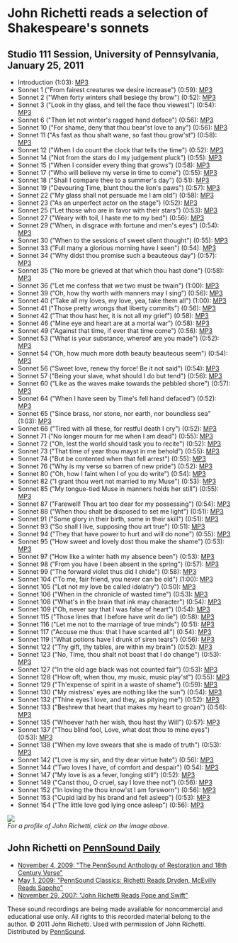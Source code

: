 John Richetti reads a selection of Shakespeare's sonnets
========================================================

Studio 111 Session, University of Pennsylvania, January 25, 2011
----------------------------------------------------------------

-   Introduction (1:03): [MP3](http://media.sas.upenn.edu/pennsound/authors/Richetti/Sonnets/Richetti-John_01_Introduction_Studio-111-Session_UPenn_01-25-11.mp3)
-   Sonnet 1 ("From fairest creatures we desire increase") (0:59): [MP3](http://media.sas.upenn.edu/pennsound/authors/Richetti/Sonnets/Richetti-John_02_Sonnet-1_Studio-111-Session_UPenn_01-25-11.mp3)
-   Sonnet 2 ("When forty winters shall besiege thy brow") (0:52): [MP3](http://media.sas.upenn.edu/pennsound/authors/Richetti/Sonnets/Richetti-John_03_Sonnet-2_Studio-111-Session_UPenn_01-25-11.mp3)
-   Sonnet 3 ("Look in thy glass, and tell the face thou viewest") (0:54): [MP3](http://media.sas.upenn.edu/pennsound/authors/Richetti/Sonnets/Richetti-John_04_Sonnet-3_Studio-111-Session_UPenn_01-25-11.mp3)
-   Sonnet 6 ("Then let not winter's ragged hand deface") (0:56): [MP3](http://media.sas.upenn.edu/pennsound/authors/Richetti/Sonnets/Richetti-John_05_Sonnet-6_Studio-111-Session_UPenn_01-25-11.mp3)
-   Sonnet 10 ("For shame, deny that thou bear'st love to any") (0:56): [MP3](http://media.sas.upenn.edu/pennsound/authors/Richetti/Sonnets/Richetti-John_06_Sonnet-10_Studio-111-Session_UPenn_01-25-11.mp3)
-   Sonnet 11 ("As fast as thou shalt wane, so fast thou grow'st") (0:58): [MP3](http://media.sas.upenn.edu/pennsound/authors/Richetti/Sonnets/Richetti-John_07_Sonnet-11_Studio-111-Session_UPenn_01-25-11.mp3)
-   Sonnet 12 ("When I do count the clock that tells the time") (0:52): [MP3](http://media.sas.upenn.edu/pennsound/authors/Richetti/Sonnets/Richetti-John_08_Sonnet-12_Studio-111-Session_UPenn_01-25-11.mp3)
-   Sonnet 14 ("Not from the stars do I my judgement pluck") (0:55): [MP3](http://media.sas.upenn.edu/pennsound/authors/Richetti/Sonnets/Richetti-John_09_Sonnet-14_Studio-111-Session_UPenn_01-25-11.mp3)
-   Sonnet 15 ("When I consider every thing that grows") (0:58): [MP3](http://media.sas.upenn.edu/pennsound/authors/Richetti/Sonnets/Richetti-John_10_Sonnet-15_Studio-111-Session_UPenn_01-25-11.mp3)
-   Sonnet 17 ("Who will believe my verse in time to come") (0:55): [MP3](http://media.sas.upenn.edu/pennsound/authors/Richetti/Sonnets/Richetti-John_11_Sonnet-17_Studio-111-Session_UPenn_01-25-11.mp3)
-   Sonnet 18 ("Shall I compare thee to a summer's day") (0:51): [MP3](http://media.sas.upenn.edu/pennsound/authors/Richetti/Sonnets/Richetti-John_12_Sonnet-18_Studio-111-Session_UPenn_01-25-11.mp3)
-   Sonnet 19 ("Devouring Time, blunt thou the lion's paws") (0:57): [MP3](http://media.sas.upenn.edu/pennsound/authors/Richetti/Sonnets/Richetti-John_13_Sonnet-19_Studio-111-Session_UPenn_01-25-11.mp3)
-   Sonnet 22 ("My glass shall not persuade me I am old") (0:58): [MP3](http://media.sas.upenn.edu/pennsound/authors/Richetti/Sonnets/Richetti-John_14_Sonnet-22_Studio-111-Session_UPenn_01-25-11.mp3)
-   Sonnet 23 ("As an unperfect actor on the stage") (0:52): [MP3](http://media.sas.upenn.edu/pennsound/authors/Richetti/Sonnets/Richetti-John_15_Sonnet-23_Studio-111-Session_UPenn_01-25-11.mp3)
-   Sonnet 25 ("Let those who are in favor with their stars") (0:53): [MP3](http://media.sas.upenn.edu/pennsound/authors/Richetti/Sonnets/Richetti-John_16_Sonnet-25_Studio-111-Session_UPenn_01-25-11.mp3)
-   Sonnet 27 ("Weary with toil, I haste me to my bed") (0:56): [MP3](http://media.sas.upenn.edu/pennsound/authors/Richetti/Sonnets/Richetti-John_17_Sonnet-27_Studio-111-Session_UPenn_01-25-11.mp3)
-   Sonnet 29 ("When, in disgrace with fortune and men's eyes") (0:54): [MP3](http://media.sas.upenn.edu/pennsound/authors/Richetti/Sonnets/Richetti-John_18_Sonnet-29_Studio-111-Session_UPenn_01-25-11.mp3)
-   Sonnet 30 ("When to the sessions of sweet silent thought") (0:55): [MP3](http://media.sas.upenn.edu/pennsound/authors/Richetti/Sonnets/Richetti-John_19_Sonnet-30_Studio-111-Session_UPenn_01-25-11.mp3)
-   Sonnet 33 ("Full many a glorious morning have I seen") (0:54): [MP3](http://media.sas.upenn.edu/pennsound/authors/Richetti/Sonnets/Richetti-John_20_Sonnet-33_Studio-111-Session_UPenn_01-25-11.mp3)
-   Sonnet 34 ("Why didst thou promise such a beauteous day") (0:57): [MP3](http://media.sas.upenn.edu/pennsound/authors/Richetti/Sonnets/Richetti-John_21_Sonnet-34_Studio-111-Session_UPenn_01-25-11.mp3)
-   Sonnet 35 ("No more be grieved at that which thou hast done") (0:58): [MP3](http://media.sas.upenn.edu/pennsound/authors/Richetti/Sonnets/Richetti-John_22_Sonnet-35_Studio-111-Session_UPenn_01-25-11.mp3)
-   Sonnet 36 ("Let me confess that we two must be twain") (1:00): [MP3](http://media.sas.upenn.edu/pennsound/authors/Richetti/Sonnets/Richetti-John_23_Sonnet-36_Studio-111-Session_UPenn_01-25-11.mp3)
-   Sonnet 39 ("Oh, how thy worth with manners may I sing") (0:56): [MP3](http://media.sas.upenn.edu/pennsound/authors/Richetti/Sonnets/Richetti-John_24_Sonnet-39_Studio-111-Session_UPenn_01-25-11.mp3)
-   Sonnet 40 ("Take all my loves, my love, yea, take them all") (1:00): [MP3](http://media.sas.upenn.edu/pennsound/authors/Richetti/Sonnets/Richetti-John_25_Sonnet-40_Studio-111-Session_UPenn_01-25-11.mp3)
-   Sonnet 41 ("Those pretty wrongs that liberty commits") (0:56): [MP3](http://media.sas.upenn.edu/pennsound/authors/Richetti/Sonnets/Richetti-John_26_Sonnet-41_Studio-111-Session_UPenn_01-25-11.mp3)
-   Sonnet 42 ("That thou hast her, it is not all my grief") (0:58): [MP3](http://media.sas.upenn.edu/pennsound/authors/Richetti/Sonnets/Richetti-John_27_Sonnet-42_Studio-111-Session_UPenn_01-25-11.mp3)
-   Sonnet 46 ("Mine eye and heart are at a mortal war") (0:58): [MP3](http://media.sas.upenn.edu/pennsound/authors/Richetti/Sonnets/Richetti-John_28_Sonnet-46_Studio-111-Session_UPenn_01-25-11.mp3)
-   Sonnet 49 ("Against that time, if ever that time come") (0:56): [MP3](http://media.sas.upenn.edu/pennsound/authors/Richetti/Sonnets/Richetti-John_29_Sonnet-49_Studio-111-Session_UPenn_01-25-11.mp3)
-   Sonnet 53 ("What is your substance, whereof are you made") (0:52): [MP3](http://media.sas.upenn.edu/pennsound/authors/Richetti/Sonnets/Richetti-John_30_Sonnet-53_Studio-111-Session_UPenn_01-25-11.mp3)
-   Sonnet 54 ("Oh, how much more doth beauty beauteous seem") (0:54): [MP3](http://media.sas.upenn.edu/pennsound/authors/Richetti/Sonnets/Richetti-John_31_Sonnet-54_Studio-111-Session_UPenn_01-25-11.mp3)
-   Sonnet 56 ("Sweet love, renew thy force! Be it not said") (0:54): [MP3](http://media.sas.upenn.edu/pennsound/authors/Richetti/Sonnets/Richetti-John_33_Sonnet-56_Studio-111-Session_UPenn_01-25-11.mp3)
-   Sonnet 57 ("Being your slave, what should I do but tend") (0:56): [MP3](http://media.sas.upenn.edu/pennsound/authors/Richetti/Sonnets/Richetti-John_34_Sonnet-57_Studio-111-Session_UPenn_01-25-11.mp3)
-   Sonnet 60 ("Like as the waves make towards the pebbled shore") (0:57): [MP3](http://media.sas.upenn.edu/pennsound/authors/Richetti/Sonnets/Richetti-John_35_Sonnet-60_Studio-111-Session_UPenn_01-25-11.mp3)
-   Sonnet 64 ("When I have seen by Time's fell hand defaced") (0:52): [MP3](http://media.sas.upenn.edu/pennsound/authors/Richetti/Sonnets/Richetti-John_36_Sonnet-64_Studio-111-Session_UPenn_01-25-11.mp3)
-   Sonnet 65 ("Since brass, nor stone, nor earth, nor boundless sea" (1:03): [MP3](http://media.sas.upenn.edu/pennsound/authors/Richetti/Sonnets/Richetti-John_37_Sonnet-65_Studio-111-Session_UPenn_01-25-11.mp3)
-   Sonnet 66 ("Tired with all these, for restful death I cry") (0:52): [MP3](http://media.sas.upenn.edu/pennsound/authors/Richetti/Sonnets/Richetti-John_38_Sonnet-66_Studio-111-Session_UPenn_01-25-11.mp3)
-   Sonnet 71 ("No longer mourn for me when I am dead") (0:55): [MP3](http://media.sas.upenn.edu/pennsound/authors/Richetti/Sonnets/Richetti-John_39_Sonnet-71_Studio-111-Session_UPenn_01-25-11.mp3)
-   Sonnet 72 ("Oh, lest the world should task you to recite") (0:52): [MP3](http://media.sas.upenn.edu/pennsound/authors/Richetti/Sonnets/Richetti-John_40_Sonnet-72_Studio-111-Session_UPenn_01-25-11.mp3)
-   Sonnet 73 ("That time of year thou mayst in me behold") (0:55): [MP3](http://media.sas.upenn.edu/pennsound/authors/Richetti/Sonnets/Richetti-John_41_Sonnet-73_Studio-111-Session_UPenn_01-25-11.mp3)
-   Sonnet 74 ("But be contented when that fell arrest") (0:55): [MP3](http://media.sas.upenn.edu/pennsound/authors/Richetti/Sonnets/Richetti-John_42_Sonnet-74_Studio-111-Session_UPenn_01-25-11.mp3)
-   Sonnet 76 ("Why is my verse so barren of new pride") (0:52): [MP3](http://media.sas.upenn.edu/pennsound/authors/Richetti/Sonnets/Richetti-John_43_Sonnet-76_Studio-111-Session_UPenn_01-25-11.mp3)
-   Sonnet 80 ("Oh, how I faint when I of you do write") (0:54): [MP3](http://media.sas.upenn.edu/pennsound/authors/Richetti/Sonnets/Richetti-John_44_Sonnet-80_Studio-111-Session_UPenn_01-25-11.mp3)
-   Sonnet 82 ("I grant thou wert not married to my Muse") (0:53): [MP3](http://media.sas.upenn.edu/pennsound/authors/Richetti/Sonnets/Richetti-John_45_Sonnet-82_Studio-111-Session_UPenn_01-25-11.mp3)
-   Sonnet 85 ("My tongue-tied Muse in manners holds her still") (0:55): [MP3](http://media.sas.upenn.edu/pennsound/authors/Richetti/Sonnets/Richetti-John_46_Sonnet-85_Studio-111-Session_UPenn_01-25-11.mp3)
-   Sonnet 87 ("Farewell! Thou art too dear for my possessing") (0:54): [MP3](http://media.sas.upenn.edu/pennsound/authors/Richetti/Sonnets/Richetti-John_47_Sonnet-87_Studio-111-Session_UPenn_01-25-11.mp3)
-   Sonnet 88 ("When thou shalt be disposed to set me light") (0:51): [MP3](http://media.sas.upenn.edu/pennsound/authors/Richetti/Sonnets/Richetti-John_48_Sonnet-88_Studio-111-Session_UPenn_01-25-11.mp3)
-   Sonnet 91 ("Some glory in their birth, some in their skill") (0:51): [MP3](http://media.sas.upenn.edu/pennsound/authors/Richetti/Sonnets/Richetti-John_49_Sonnet-91_Studio-111-Session_UPenn_01-25-11.mp3)
-   Sonnet 93 ("So shall I live, supposing thou art true") (0:51): [MP3](http://media.sas.upenn.edu/pennsound/authors/Richetti/Sonnets/Richetti-John_50_Sonnet-93_Studio-111-Session_UPenn_01-25-11.mp3)
-   Sonnet 94 ("They that have power to hurt and will do none") (0:55): [MP3](http://media.sas.upenn.edu/pennsound/authors/Richetti/Sonnets/Richetti-John_51_Sonnet-94_Studio-111-Session_UPenn_01-25-11.mp3)
-   Sonnet 95 ("How sweet and lovely dost thou make the shame") (0:53): [MP3](http://media.sas.upenn.edu/pennsound/authors/Richetti/Sonnets/Richetti-John_52_Sonnet-95_Studio-111-Session_UPenn_01-25-11.mp3)
-   Sonnet 97 ("How like a winter hath my absence been") (0:53): [MP3](http://media.sas.upenn.edu/pennsound/authors/Richetti/Sonnets/Richetti-John_53_Sonnet-97_Studio-111-Session_UPenn_01-25-11.mp3)
-   Sonnet 98 ("From you have I been absent in the spring") (0:57): [MP3](http://media.sas.upenn.edu/pennsound/authors/Richetti/Sonnets/Richetti-John_54_Sonnet-98_Studio-111-Session_UPenn_01-25-11.mp3)
-   Sonnet 99 ("The forward violet thus did I chide") (0:58): [MP3](http://media.sas.upenn.edu/pennsound/authors/Richetti/Sonnets/Richetti-John_55_Sonnet-99_Studio-111-Session_UPenn_01-25-11.mp3)
-   Sonnet 104 ("To me, fair friend, you never can be old") (1:00): [MP3](http://media.sas.upenn.edu/pennsound/authors/Richetti/Sonnets/Richetti-John_56_Sonnet-104_Studio-111-Session_UPenn_01-25-11.mp3)
-   Sonnet 105 ("Let not my love be called idolatry") (0:50): [MP3](http://media.sas.upenn.edu/pennsound/authors/Richetti/Sonnets/Richetti-John_57_Sonnet-105_Studio-111-Session_UPenn_01-25-11.mp3)
-   Sonnet 106 ("When in the chronicle of wasted time") (0:53): [MP3](http://media.sas.upenn.edu/pennsound/authors/Richetti/Sonnets/Richetti-John_58_Sonnet-106_Studio-111-Session_UPenn_01-25-11.mp3)
-   Sonnet 108 ("What's in the brain that ink may character") (0:54): [MP3](http://media.sas.upenn.edu/pennsound/authors/Richetti/Sonnets/Richetti-John_59_Sonnet-108_Studio-111-Session_UPenn_01-25-11.mp3)
-   Sonnet 109 ("Oh, never say that I was false of heart") (0:54): [MP3](http://media.sas.upenn.edu/pennsound/authors/Richetti/Sonnets/Richetti-John_60_Sonnet-109_Studio-111-Session_UPenn_01-25-11.mp3)
-   Sonnet 115 ("Those lines that I before have writ do lie") (0:58): [MP3](http://media.sas.upenn.edu/pennsound/authors/Richetti/Sonnets/Richetti-John_61_Sonnet-115_Studio-111-Session_UPenn_01-25-11.mp3)
-   Sonnet 116 ("Let me not to the marriage of true minds") (0:51): [MP3](http://media.sas.upenn.edu/pennsound/authors/Richetti/Sonnets/Richetti-John_62_Sonnet-116_Studio-111-Session_UPenn_01-25-11.mp3)
-   Sonnet 117 ("Accuse me thus: that I have scanted all") (0:54): [MP3](http://media.sas.upenn.edu/pennsound/authors/Richetti/Sonnets/Richetti-John_63_Sonnet-117_Studio-111-Session_UPenn_01-25-11.mp3)
-   Sonnet 119 ("What potions have I drunk of siren tears") (0:56): [MP3](http://media.sas.upenn.edu/pennsound/authors/Richetti/Sonnets/Richetti-John_64_Sonnet-119_Studio-111-Session_UPenn_01-25-11.mp3)
-   Sonnet 122 ("Thy gift, thy tables, are within my brain") (0:52): [MP3](http://media.sas.upenn.edu/pennsound/authors/Richetti/Sonnets/Richetti-John_65_Sonnet-122_Studio-111-Session_UPenn_01-25-11.mp3)
-   Sonnet 123 ("No, Time, thou shalt not boast that I do change") (0:53): [MP3](http://media.sas.upenn.edu/pennsound/authors/Richetti/Sonnets/Richetti-John_66_Sonnet-123_Studio-111-Session_UPenn_01-25-11.mp3)
-   Sonnet 127 ("In the old age black was not counted fair") (0:53): [MP3](http://media.sas.upenn.edu/pennsound/authors/Richetti/Sonnets/Richetti-John_67_Sonnet-127_Studio-111-Session_UPenn_01-25-11.mp3)
-   Sonnet 128 ("How oft, when thou, my music, music play'st") (0:55): [MP3](http://media.sas.upenn.edu/pennsound/authors/Richetti/Sonnets/Richetti-John_68_Sonnet-128_Studio-111-Session_UPenn_01-25-11.mp3)
-   Sonnet 129 ("Th'expense of spirit in a waste of shame") (0:59): [MP3](http://media.sas.upenn.edu/pennsound/authors/Richetti/Sonnets/Richetti-John_69_Sonnet-129_Studio-111-Session_UPenn_01-25-11.mp3)
-   Sonnet 130 ("My mistress' eyes are nothing like the sun") (0:54): [MP3](http://media.sas.upenn.edu/pennsound/authors/Richetti/Sonnets/Richetti-John_70_Sonnet-130_Studio-111-Session_UPenn_01-25-11.mp3)
-   Sonnet 132 ("Thine eyes I love, and they, as pitying me") (0:52): [MP3](http://media.sas.upenn.edu/pennsound/authors/Richetti/Sonnets/Richetti-John_71_Sonnet-132_Studio-111-Session_UPenn_01-25-11.mp3)
-   Sonnet 133 ("Beshrew that heart that makes my heart to groan") (0:56): [MP3](http://media.sas.upenn.edu/pennsound/authors/Richetti/Sonnets/Richetti-John_72_Sonnet-133_Studio-111-Session_UPenn_01-25-11.mp3)
-   Sonnet 135 ("Whoever hath her wish, thou hast thy Will") (0:57): [MP3](http://media.sas.upenn.edu/pennsound/authors/Richetti/Sonnets/Richetti-John_73_Sonnet-135_Studio-111-Session_UPenn_01-25-11.mp3)
-   Sonnet 137 ("Thou blind fool, Love, what dost thou to mine eyes") (0:53): [MP3](http://media.sas.upenn.edu/pennsound/authors/Richetti/Sonnets/Richetti-John_74_Sonnet-137_Studio-111-Session_UPenn_01-25-11.mp3)
-   Sonnet 138 ("When my love swears that she is made of truth") (0:53): [MP3](http://media.sas.upenn.edu/pennsound/authors/Richetti/Sonnets/Richetti-John_75_Sonnet-138_Studio-111-Session_UPenn_01-25-11.mp3)
-   Sonnet 142 ("Love is my sin, and thy dear virtue hate") (0:56): [MP3](http://media.sas.upenn.edu/pennsound/authors/Richetti/Sonnets/Richetti-John_76_Sonnet-142_Studio-111-Session_UPenn_01-25-11.mp3)
-   Sonnet 144 ("Two loves I have, of comfort and despair") (0:54): [MP3](http://media.sas.upenn.edu/pennsound/authors/Richetti/Sonnets/Richetti-John_77_Sonnet-144_Studio-111-Session_UPenn_01-25-11.mp3)
-   Sonnet 147 ("My love is as a fever, longing still") (0:52): [MP3](http://media.sas.upenn.edu/pennsound/authors/Richetti/Sonnets/Richetti-John_78_Sonnet-147_Studio-111-Session_UPenn_01-25-11.mp3)
-   Sonnet 149 ("Canst thou, O cruel, say I love thee not") (0:56): [MP3](http://media.sas.upenn.edu/pennsound/authors/Richetti/Sonnets/Richetti-John_79_Sonnet-149_Studio-111-Session_UPenn_01-25-11.mp3)
-   Sonnet 152 ("In loving the thou know'st I am forsworn") (0:56): [MP3](http://media.sas.upenn.edu/pennsound/authors/Richetti/Sonnets/Richetti-John_80_Sonnet-152_Studio-111-Session_UPenn_01-25-11.mp3)
-   Sonnet 153 ("Cupid laid by his brand and fell asleep") (0:53): [MP3](http://media.sas.upenn.edu/pennsound/authors/Richetti/Sonnets/Richetti-John_81_Sonnet-153_Studio-111-Session_UPenn_01-25-11.mp3)
-   Sonnet 154 ("The little love god lying once asleep") (0:56): [MP3](http://media.sas.upenn.edu/pennsound/authors/Richetti/Sonnets/Richetti-John_82_Sonnet-154_Studio-111-Session_UPenn_01-25-11.mp3)

[![](http://media.sas.upenn.edu/pennsound/authors/Richetti/Sonnets/richetti.jpg)](http://www.english.upenn.edu/People/JohnRichetti)  
*For a profile of John Richetti, click on the image above.*

John Richetti on [PennSound Daily](http://writing.upenn.edu/pennsound/daily/)
-----------------------------------------------------------------------------

-   [November 4, 2009: "The PennSound Anthology of Restoration and 18th Century Verse"](http://writing.upenn.edu/pennsound/daily/200911.php#4_16:13)
-   [May 1, 2009: "PennSound Classics: Richetti Reads Dryden, McEvilly Reads Sappho"](http://writing.upenn.edu/pennsound/daily/200905.php#1_13:17)
-   [November 29, 2007: "John Richetti Reads Pope and Swift"](http://writing.upenn.edu/pennsound/daily/200711.php#29_12:28)

These sound recordings are being made available for noncommercial and educational use only. All rights to this recorded material belong to the author.
© 2011 John Richetti. Used with permission of John Richetti. Distributed by [PennSound](http://writing.upenn.edu/pennsound/).
